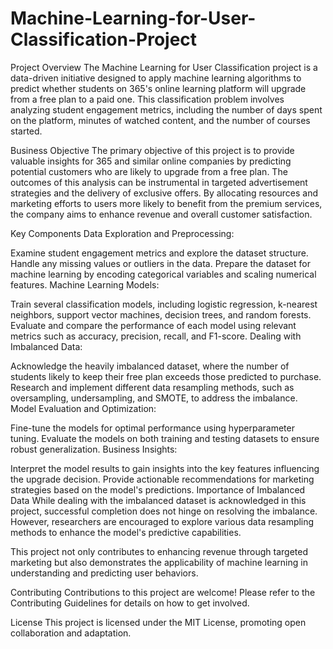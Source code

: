 # Machine-Learning-for-User-Classification-Project
Project Overview
The Machine Learning for User Classification project is a data-driven initiative designed to apply machine learning algorithms to predict whether students on 365's online learning platform will upgrade from a free plan to a paid one. This classification problem involves analyzing student engagement metrics, including the number of days spent on the platform, minutes of watched content, and the number of courses started.

Business Objective
The primary objective of this project is to provide valuable insights for 365 and similar online companies by predicting potential customers who are likely to upgrade from a free plan. The outcomes of this analysis can be instrumental in targeted advertisement strategies and the delivery of exclusive offers. By allocating resources and marketing efforts to users more likely to benefit from the premium services, the company aims to enhance revenue and overall customer satisfaction.

Key Components
Data Exploration and Preprocessing:

Examine student engagement metrics and explore the dataset structure.
Handle any missing values or outliers in the data.
Prepare the dataset for machine learning by encoding categorical variables and scaling numerical features.
Machine Learning Models:

Train several classification models, including logistic regression, k-nearest neighbors, support vector machines, decision trees, and random forests.
Evaluate and compare the performance of each model using relevant metrics such as accuracy, precision, recall, and F1-score.
Dealing with Imbalanced Data:

Acknowledge the heavily imbalanced dataset, where the number of students likely to keep their free plan exceeds those predicted to purchase.
Research and implement different data resampling methods, such as oversampling, undersampling, and SMOTE, to address the imbalance.
Model Evaluation and Optimization:

Fine-tune the models for optimal performance using hyperparameter tuning.
Evaluate the models on both training and testing datasets to ensure robust generalization.
Business Insights:

Interpret the model results to gain insights into the key features influencing the upgrade decision.
Provide actionable recommendations for marketing strategies based on the model's predictions.
Importance of Imbalanced Data
While dealing with the imbalanced dataset is acknowledged in this project, successful completion does not hinge on resolving the imbalance. However, researchers are encouraged to explore various data resampling methods to enhance the model's predictive capabilities.

This project not only contributes to enhancing revenue through targeted marketing but also demonstrates the applicability of machine learning in understanding and predicting user behaviors.

Contributing
Contributions to this project are welcome! Please refer to the Contributing Guidelines for details on how to get involved.

License
This project is licensed under the MIT License, promoting open collaboration and adaptation.
